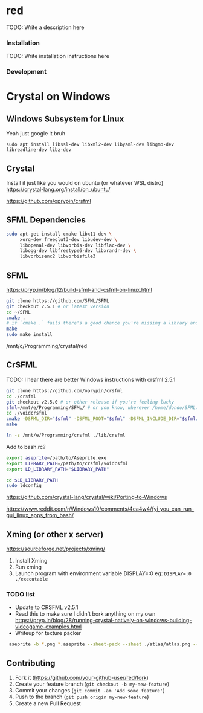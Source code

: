 # red

TODO: Write a description here

### Installation

TODO: Write installation instructions here

### Development
# Crystal on Windows

## Windows Subsystem for Linux
Yeah just google it bruh

`sudo apt install libssl-dev libxml2-dev libyaml-dev libgmp-dev libreadline-dev libz-dev`


## Crystal
Install it just like you would on ubuntu (or whatever WSL distro)
https://crystal-lang.org/install/on_ubuntu/

https://github.com/oprypin/crsfml

## SFML Dependencies
```bash
sudo apt-get install cmake libx11-dev \
     xorg-dev freeglut3-dev libudev-dev \
     libopenal-dev libvorbis-dev libflac-dev \
     libogg-dev libfreetype6-dev libxrandr-dev \
     libvorbisenc2 libvorbisfile3
```
## SFML
https://pryp.in/blog/12/build-sfml-and-csfml-on-linux.html
```bash
git clone https://github.com/SFML/SFML
git checkout 2.5.1 # or latest version
cd ~/SFML
cmake .
# if `cmake .` fails there's a good chance you're missing a library and it tells you that.
make
sudo make install
```

/mnt/c/Programming/crystal/red

## CrSFML

TODO: I hear there are better Windows instructions with crsfml 2.5.1

```bash
git clone https://github.com/oprypin/crsfml
cd ./crsfml
git checkout v2.5.0 # or other release if you're feeling lucky
sfml=/mnt/e/Programming/SFML/ # or you know, wherever /home/dondo/SFML/
cd ./voidcrsfml
cmake -DSFML_DIR="$sfml" -DSFML_ROOT="$sfml" -DSFML_INCLUDE_DIR="$sfml/include" -DCMAKE_MODULE_PATH="$sfml/cmake/Modules" .
make
```

```bash
ln -s /mnt/e/Programming/crsfml ./lib/crsfml
```

Add to bash.rc?
```bash
export aseprite=/path/to/Aseprite.exe
export LIBRARY_PATH=/path/to/crsfml/voidcsfml
export LD_LIBRARY_PATH="$LIBRARY_PATH"
```

``` bash
cd $LD_LIBRARY_PATH
sudo ldconfig
```

https://github.com/crystal-lang/crystal/wiki/Porting-to-Windows

https://www.reddit.com/r/Windows10/comments/4ea4w4/fyi_you_can_run_gui_linux_apps_from_bash/


## Xming (or other x server)
https://sourceforge.net/projects/xming/
1. Install Xming
2. Run xming
3. Launch program with environment variable DISPLAY=:0 eg: `DISPLAY=:0 ./executable`

### TODO list
- Update to CRSFML v2.5.1
- Read this to make sure I didn't bork anything on my own https://pryp.in/blog/28/running-crystal-natively-on-windows-building-videogame-examples.html
- Writeup for texture packer

```bash
 aseprite -b *.png *.aseprite --sheet-pack --sheet ./atlas/atlas.png --data ./atlas/atlas.json --format json-array --trim  --filename-format '{title}/{tag}/{frame}'
```

## Contributing

1. Fork it (<https://github.com/your-github-user/red/fork>)
2. Create your feature branch (`git checkout -b my-new-feature`)
3. Commit your changes (`git commit -am 'Add some feature'`)
4. Push to the branch (`git push origin my-new-feature`)
5. Create a new Pull Request
